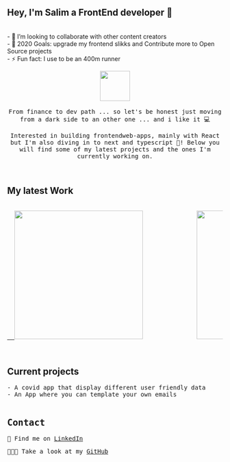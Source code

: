 ## Hey, I'm Salim a FrontEnd developer 👋

</br>
- 👯 I’m looking to collaborate with other content creators
</br>
- 🥅 2020 Goals: upgrade my frontend slikks and Contribute more to Open Source projects 
</br>
- ⚡ Fun fact: I use to be an 400m runner
</br>

<p align ="center">
  <img src="https://res.cloudinary.com/dd6enjauo/image/upload/v1606771670/Readme/myAvatar_1_lvvt5z.png" width=70>
  <br><br>
  <samp>
    From finance to dev path ... so let's be honest just moving from a dark side to an other one ... and i like it  💻 
    <br/>
  <br/>
    Interested in building frontendweb-apps, mainly with React but I'm also diving in to next and typescript 📖! Below you will find some of my latest projects and the ones I'm currently working on.
  <br/>

</p>
  <br/>
  <h2>My latest Work</h2>
  <pre backgroundColor="#ffffff" align="center"><a href="http://my-zoomba.herokuapp.com">
  <img src="https://res.cloudinary.com/dd6enjauo/image/upload/v1606769943/Readme/myzoomba.png" width=300></a>               <a href="https://lensproject.herokuapp.com"><img src="https://res.cloudinary.com/dd6enjauo/image/upload/v1606769882/Readme/contact.lens.png" width=300></a></pre>


  <br/>
<h2>Current projects</h2>
 <samp>- A covid app that display different  user friendly data <br/>
- An App  where you can template your own emails <br/>

  <br/>
<h2>Contact</h2>
<p>💼 Find me on <a href="https://www.linkedin.com/in/salimameur/">LinkedIn</a></p>

<p>👩🏼‍💻 Take a look at my <a href="https://github.com/ameursalim">GitHub</a></p>
<br/>

<!--

  <br/>
Here are some ideas to get you started:
- 🔭 I’m currently working on ...
- 🌱 I’m currently learning ...
- 👯 I’m looking to collaborate on ...
- 🤔 I’m looking for help with ...
- 💬 Ask me about ...
- 📫 How to reach me: ...
- 😄 Pronouns: ...
- ⚡ Fun fact: ...
-->
